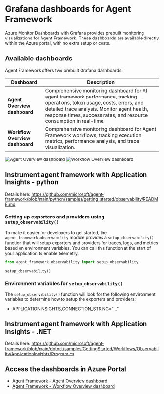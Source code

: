 # Grafana dashboards for Agent Framework

Azure Monitor Dashboards with Grafana provides prebuilt monitoring visualizations for Agent Framework. These dashboards are available directly within the Azure portal, with no extra setup or costs.


## Available dashboards

Agent Framework offers two prebuilt Grafana dashboards:

| Dashboard | Description |
|---|---|
| **Agent Overview dashboard** | Comprehensive monitoring dashboard for AI agent framework performance, tracking operations, token usage, costs, errors, and detailed trace analysis. Monitor agent health, response times, success rates, and resource consumption in real-time. |
| **Workflow Overview dashboard** | Comprehensive monitoring dashboard for Agent Framework workflows, tracking execution metrics, performance analysis, and trace visualization. |

![Agent Overview dashboard](https://github.com/Azure/azure-managed-grafana/raw/main/samples/assets/grafana-af-agent.gif)
![Workflow Overview dashboard](https://github.com/Azure/azure-managed-grafana/raw/main/samples/assets/grafana-af-workflow.gif)

## Instrument agent framework with Application Insights - python
Details here:
https://github.com/microsoft/agent-framework/blob/main/python/samples/getting_started/observability/README.md

### Setting up exporters and providers using `setup_observability()`

To make it easier for developers to get started, the `agent_framework.observability` module provides a `setup_observability()` function that will setup exporters and providers for traces, logs, and metrics based on environment variables. You can call this function at the start of your application to enable telemetry.

```python
from agent_framework.observability import setup_observability

setup_observability()
```

### Environment variables for `setup_observability()`

The `setup_observability()` function will look for the following environment variables to determine how to setup the exporters and providers:

- APPLICATIONINSIGHTS_CONNECTION_STRING="..."

## Instrument agent framework with Application Insights - .NET
Details here:
https://github.com/microsoft/agent-framework/blob/main/dotnet/samples/GettingStarted/Workflows/Observability/ApplicationInsights/Program.cs

## Access the dashboards in Azure Portal

- [Agent Framework - Agent Overview dashboard](https://aka.ms/amg/dash/af-agent)
- [Agent Framework - Workflow Overview dashboard](https://aka.ms/amg/dash/af-workflow)